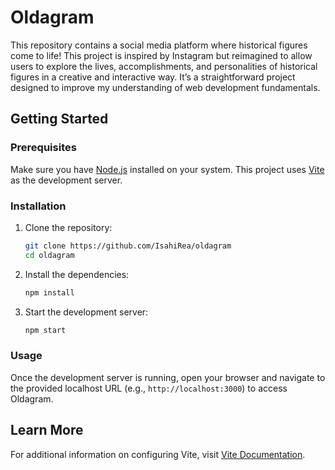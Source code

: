 # Oldagram

This repository contains a social media platform where historical figures come to life! This project is inspired by Instagram but reimagined to allow users to explore the lives, accomplishments, and personalities of historical figures in a creative and interactive way. It’s a straightforward project designed to improve my understanding of web development fundamentals.

## Getting Started

### Prerequisites
Make sure you have [Node.js](https://nodejs.org/) installed on your system. This project uses [Vite](https://vitejs.dev/) as the development server.

### Installation
1. Clone the repository:
   ```bash
   git clone https://github.com/IsahiRea/oldagram
   cd oldagram
   ```

2. Install the dependencies:
   ```bash
   npm install
   ```

3. Start the development server:
   ```bash
   npm start
   ```

### Usage
Once the development server is running, open your browser and navigate to the provided localhost URL (e.g., `http://localhost:3000`) to access Oldagram.

## Learn More
For additional information on configuring Vite, visit [Vite Documentation](https://vitejs.dev/).